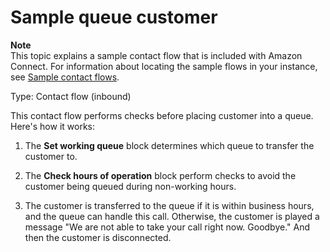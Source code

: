 # Sample queue customer<a name="sample-queue-customer"></a>

**Note**  
This topic explains a sample contact flow that is included with Amazon Connect\. For information about locating the sample flows in your instance, see [Sample contact flows](contact-flow-samples.md)\. 

Type: Contact flow \(inbound\)

This contact flow performs checks before placing customer into a queue\. Here's how it works:

1. The **Set working queue** block determines which queue to transfer the customer to\.

1. The **Check hours of operation** block perform checks to avoid the customer being queued during non\-working hours\.

1. The customer is transferred to the queue if it is within business hours, and the queue can handle this call\. Otherwise, the customer is played a message "We are not able to take your call right now\. Goodbye\." And then the customer is disconnected\.